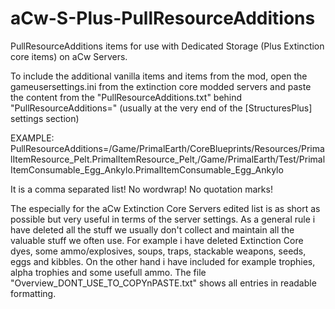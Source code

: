 # aCw-S-Plus-PullResourceAdditions
PullResourceAdditions items for use with Dedicated Storage (Plus Extinction core items) on aCw Servers.

To include the additional vanilla items and items from the mod, open the gameusersettings.ini from the extinction core modded servers and paste the content from the "PullResourceAdditions.txt" behind "PullResourceAdditions=" (usually at the very end of the [StructuresPlus] settings section)

EXAMPLE:
PullResourceAdditions=/Game/PrimalEarth/CoreBlueprints/Resources/PrimalItemResource_Pelt.PrimalItemResource_Pelt,/Game/PrimalEarth/Test/PrimalItemConsumable_Egg_Ankylo.PrimalItemConsumable_Egg_Ankylo

It is a comma separated list! No wordwrap! No quotation marks!

The especially for the aCw Extinction Core Servers edited list is as short as possible but very useful in terms of the server settings. As a general rule i have deleted all the stuff we usually don't collect and maintain all the valuable stuff we often use. For example i have deleted Extinction Core dyes, some ammo/explosives, soups, traps, stackable weapons, seeds, eggs and kibbles. On the other hand i have included for example trophies, alpha trophies and some usefull ammo.
The file "Overview_DONT_USE_TO_COPYnPASTE.txt" shows all entries in readable formatting.
